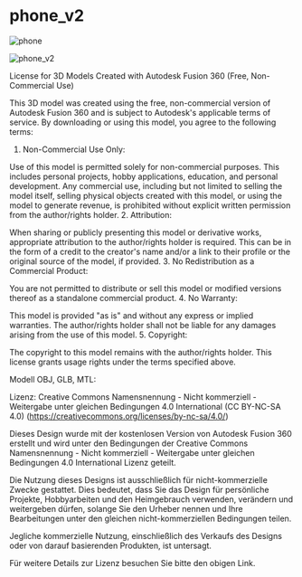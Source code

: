 # phone_v2

![phone](https://github.com/user-attachments/assets/c97ffbf3-73c3-4e9f-8d8d-70ac3dab33a0)

![phone_v2](https://github.com/user-attachments/assets/9fee1ea6-7283-4152-8703-3fcb76508781)


License for 3D Models Created with Autodesk Fusion 360 (Free, Non-Commercial Use)

This 3D model was created using the free, non-commercial version of Autodesk Fusion 360 and is subject to Autodesk's applicable terms of service. By downloading or using this model, you agree to the following terms:

1. Non-Commercial Use Only:

Use of this model is permitted solely for non-commercial purposes. This includes personal projects, hobby applications, education, and personal development.
Any commercial use, including but not limited to selling the model itself, selling physical objects created with this model, or using the model to generate revenue, is prohibited without explicit written permission from the author/rights holder.
2. Attribution:

When sharing or publicly presenting this model or derivative works, appropriate attribution to the author/rights holder is required. This can be in the form of a credit to the creator's name and/or a link to their profile or the original source of the model, if provided.
3. No Redistribution as a Commercial Product:

You are not permitted to distribute or sell this model or modified versions thereof as a standalone commercial product.
4. No Warranty:

This model is provided "as is" and without any express or implied warranties. The author/rights holder shall not be liable for any damages arising from the use of this model.
5. Copyright:

The copyright to this model remains with the author/rights holder. This license grants usage rights under the terms specified above.




Modell OBJ, GLB, MTL:

Lizenz: Creative Commons Namensnennung - Nicht kommerziell - Weitergabe unter gleichen Bedingungen 4.0 International (CC BY-NC-SA 4.0) (https://creativecommons.org/licenses/by-nc-sa/4.0/)

Dieses Design wurde mit der kostenlosen Version von Autodesk Fusion 360 erstellt und wird unter den Bedingungen der Creative Commons Namensnennung - Nicht kommerziell - Weitergabe unter gleichen Bedingungen 4.0 International Lizenz geteilt.

Die Nutzung dieses Designs ist ausschließlich für nicht-kommerzielle Zwecke gestattet. Dies bedeutet, dass Sie das Design für persönliche Projekte, Hobbyarbeiten und den Heimgebrauch verwenden, verändern und weitergeben dürfen, solange Sie den Urheber nennen und Ihre Bearbeitungen unter den gleichen nicht-kommerziellen Bedingungen teilen.

Jegliche kommerzielle Nutzung, einschließlich des Verkaufs des Designs oder von darauf basierenden Produkten, ist untersagt.

Für weitere Details zur Lizenz besuchen Sie bitte den obigen Link.
